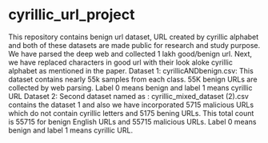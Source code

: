 # cyrillic_url_project

This repository contains benign url dataset, URL created by cyrillic alphabet and both of these datasets are made public for research and study purpose. 
We have parsed the deep web and collected 1 lakh good/benign url. Next, we have replaced characters in good url with their look aloke cyrillic alphabet as mentioned in the paper.
Dataset 1: 
cyrillicANDbenign.csv: This dataset contains nearly 55k samples from each class. 55K benign URLs are collected by web parsing. Label 0 means benign and label 1 means cyrillic URL
Dataset 2:
Second dataset named as : cyrillic_mixed_dataset (2).csv contains the dataset 1 and also we have incorporated 5715 malicious URLs which do not contain cyrillic letters and 5175 bening URLs.
This total count is 55715 for benign English URLs and 55715 malicious URLs. Label 0 means benign and label 1 means cyrillic URL.
